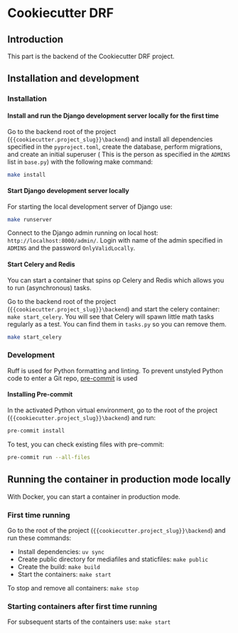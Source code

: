 # Cookiecutter DRF

## Introduction

This part is the backend of the Cookiecutter DRF project.

## Installation and development

### Installation

#### Install and run the Django development server locally for the first time

Go to the backend root of the project (`{{cookiecutter.project_slug}}\backend`) and install all dependencies specified in the `pyproject.toml`, create the database, perform migrations, and create an initial superuser ( This is the person as specified in the `ADMINS` list in `base.py`) with the following make command:

```bash
make install
```

#### Start Django development server locally

For starting the local development server of Django use:

```bash
make runserver
```

Connect to the Django admin running on local host: `http://localhost:8000/admin/`. Login with name of the admin specified in `ADMINS` and the password `OnlyValidLocally`.

#### Start Celery and Redis

You can start a container that spins op Celery and Redis which allows you to run (asynchronous) tasks.

Go to the backend root of the project (`{{cookiecutter.project_slug}}\backend`) and start the celery container: `make start_celery`. You will see that Celery will spawn little math tasks regularly as a test. You can find them in `tasks.py` so you can remove them.

```bash
make start_celery
```

### Development

Ruff is used for Python formatting and linting. To prevent unstyled Python code to enter a Git repo, [pre-commit](https://pre-commit.com/) is used

#### Installing Pre-commit

In the activated Python virtual environment, go to the root of the project (`{{cookiecutter.project_slug}}\backend`) and run:

```bash
pre-commit install
```

To test, you can check existing files with pre-commit:

```bash
pre-commit run --all-files
```

## Running the container in production mode locally

With Docker, you can start a container in production mode.

### First time running

Go to the root of the project (`{{cookiecutter.project_slug}}\backend`) and run these commands:

- Install dependencies: `uv sync`
- Create public directory for mediafiles and staticfiles: `make public`
- Create the build: `make build`
- Start the containers: `make start`

To stop and remove all containers: `make stop`

### Starting containers after first time running

For subsequent starts of the containers use: `make start`
